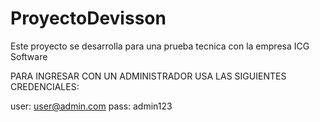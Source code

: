 # ProyectoDevisson
Este proyecto se desarrolla para una prueba tecnica con la empresa ICG Software

PARA INGRESAR CON UN ADMINISTRADOR USA LAS SIGUIENTES CREDENCIALES:

user: user@admin.com
pass: admin123